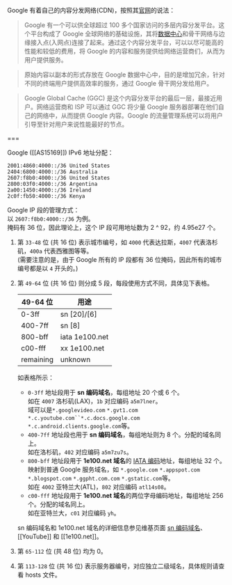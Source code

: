 Google 有着自己的内容分发网络(CDN)，按照其[官网]的说法：
> Google 有一个可以供全球超过 100 多个国家访问的多层内容分发平台。这个平台构成了 Google 全球网络的基础设施，其将[数据中心]和骨干网络与边缘接入点(入网点)连接了起来。通过这个内容分发平台，可以以尽可能高的性能和较低的费用，将 Google 的内容和服务提供给网络运营商们，从而为用户提供服务。

> 原始内容以副本的形式存放在 Google 数据中心中，目的是增加冗余，针对不同的终端用户提供高效率的服务，通过 Google 骨干网分发给用户。

> Google Global Cache (GGC) 是这个内容分发平台的最后一层，最接近用户。网络运营商和 ISP 可以通过 GGC 将少量 Google 服务器部署在他们自己的网络中，从而提供 Google 内容。Google 的流量管理系统可以将用户引导至针对用户来说性能最好的节点。

===

Google ([[AS15169]]) IPv6 地址分配：
```
2001:4860:4000::/36	United States
2404:6800:4000::/36	Australia
2607:f8b0:4000::/36	United States
2800:03f0:4000::/36	Argentina
2a00:1450:4000::/36	Ireland
2c0f:fb50:4000::/36	Kenya
```

Google IP 段的管理方式：  
以 `2607:f8b0:4000::/36` 为例。  
掩码有 36 位，因此理论上，这个 IP 段可用地址数为 2 ^ 92，约 4.95e27 个。

1. 第 `33-48` 位 (共 16 位) 表示城市编号，如 `4000` 代表达拉斯，`4007` 代表洛杉矶，`400a` 代表西雅图等等。  
   (需要注意的是，由于 Google 所有的 IP 段都有 36 位掩码，因此所有的城市编号都是以 `4` 开头的。)
2. 第 `49-64` 位 (共 16 位) 则分成 5 段，每段使用方式不同，具体见下表格。

    | 49-64 位  | 用途           |
    | --------- | -------------- |
    | 0-3ff     | sn [20]/[6]    |
    | 400-7ff   | sn [8]         |
    | 800-bff   | iata 1e100.net |
    | c00-fff   | xx   1e100.net |
    | remaining | unknown        |

    如表格所示：  
    * `0-3ff` 地址段用于 **sn 编码域名**，每组地址 20 个或 6 个。  
      如在 `4007` 洛杉矶(LAX)，`1b` 对应编码 `a5m7lner`。  
      域可以是`*.googlevideo.com` `*.gvt1.com` `*.c.youtube.com``*.c.docs.google.com` `*.c.android.clients.google.com`等。
    * `400-7ff` 地址段也用于 **sn 编码域名**，每组地址则为 8 个。分配的域名同上。  
      如在洛杉矶，`402` 对应编码 `a5m7zu7s`。
    * `800-bff` 地址段用于 **1e100.net 域名**的 [IATA 编码]地址，每组地址 32 个。  
      映射到普通 Google 服务域名，如 `*.google.com` `*.appspot.com` `*.blogspot.com` `*.ggpht.com.com` `*.gstatic.com`等。  
      如在 `4002` 亚特兰大(ATL)，`802` 对应编码 `atl14s08`。
    * `c00-fff` 地址段用于 **1e100.net 域名**的两位字母编码地址，每组地址 256 个。分配的域名同上。  
      如在亚特兰大，`c01` 对应编码 `yh`。

    sn 编码域名和 1e100.net 域名的详细信息参见维基页面 [sn 编码域名](sn-domains)、[[YouTube]] 和 [[1e100.net]]。

3. 第 `65-112` 位 (共 48 位) 均为 0。
4. 第 `113-128` 位 (共 16 位) 表示服务器编号，对应独立二级域名，具体规则请查看 hosts 文件。


[官网]:         https://peering.google.com/about/ggc.html
[数据中心]:     https://www.google.com/about/datacenters
[IATA 编码]:    https://en.wikipedia.org/wiki/International_Air_Transport_Association_airport_code